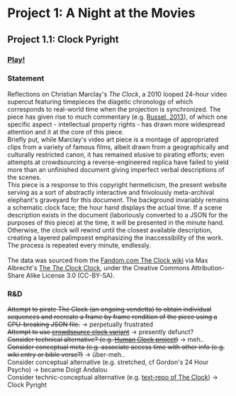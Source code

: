 # Project 1: A Night at the Movies

## Project 1.1: Clock Pyright

### [Play!](https://ylliez.github.io/CART263/projects/proj01_movieNight/proj01_clockPyright/)

### Statement
Reflections on Christian Marclay's *The Clock*, a 2010 looped 24-hour video supercut featuring timepieces the diagetic chronology of which corresponds to real-world time when the projection is synchronized. The piece has given rise to much commentary (e.g. [Russel, 2013](http://catherinerussell.ca/wp-content/uploads/2013/10/Russell-FW-54-2-Archival-Cinephilia-in-The-Clock.pdf)), of which one specific aspect - intellectual property rights - has drawn more widespread attention and it at the core of this piece.<br>
Briefly put, while Marclay's video art piece is a montage of appropriated clips from a variety of famous films, albeit drawn from a geographically and culturally restricted canon, it has remained elusive to pirating efforts; even attempts at crowdsourcing a reverse-engineered replica have failed to yield more than an unfinished document giving imperfect verbal descriptions of the scenes.<br>
This piece is a response to this copyright hermeticism, the present website serving as a sort of abstractly interactive and frivolously meta-archival elephant's graveyard for this document. The background invariably remains a schematic clock face; the hour hand displays the actual time. If a scene description exists in the document (laboriously converted to a JSON for the purposes of this piece) at the time, it will be presented in the minute hand. Otherwise, the clock will rewind until the closest available description, creating a layered palimpsest emphasizing the inaccessibility of the work. The process is repeated every minute, endlessly.<br><br>
The data was sourced from the [Fandom.com The Clock wiki](https://theclock.fandom.com/wiki/Timeline) via Max Albrecht's [The *The Clock* Clock](http://clockclock.ars.is/), under the Creative Commons Attribution-Share Alike License 3.0 (CC-BY-SA).

### R&D

~~Attempt to pirate The Clock (an ongoing vendetta) to obtain individual sequences and recreate a frame by frame rendition of the piece using a CPU-breaking JSON file.~~ -> perpetually frustrated<br>
~~Attempt to use [crowdsource clock variant](https://theclockmarclay.wikia.com/wiki/Crowdsourcing-The-Clock)~~ -> presently defunct?<br>
~~Consider technical alternative? (e.g. [Human Clock project](https://humanclock.com/))~~ -> meh..<br>
~~Consider conceptual meta (e.g. associate access time with other info (e.g. wiki entry or bible verse?)~~ -> über-meh..<br>
Consider conceptual alternative (e.g. stretched, cf Gordon's 24 Hour Psycho) -> became Doigt Andalou<br>
Consider technic-conceptual alternative (e.g. [text-repo of The Clock](http://clockclock.ars.is/)) -> Clock Pyright
